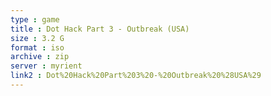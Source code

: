 ```yaml
---
type : game
title : Dot Hack Part 3 - Outbreak (USA)
size : 3.2 G
format : iso
archive : zip
server : myrient
link2 : Dot%20Hack%20Part%203%20-%20Outbreak%20%28USA%29
---
```

